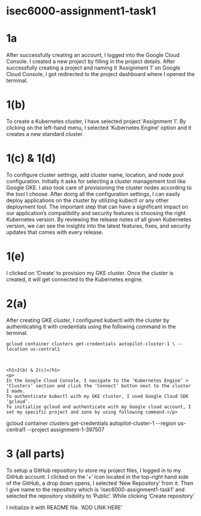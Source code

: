 # isec6000-assignment1-task1
<h1>1a</h1>
<p>
After successfully creating an account, I logged into the Google Cloud Console.
I created a new project by filling in the project details.
After successfully creating a project and naming it ‘Assignment 1’ on Google Cloud Console, I got redirected to the project dashboard where I opened the terminal.
</p>


<h1>1(b)</h1>
<p>
To create a Kubernetes cluster, I have selected project ‘Assignment 1’.
By clicking on the left-hand menu, I selected ‘Kubernetes Engine’ option and it creates a new standard cluster.
</p>


<h1>1(c) & 1(d)</h1>
<p>
To configure cluster settings, add cluster name, location, and node pool configuration.
Initially it asks for selecting a cluster management tool like Google GKE. I also took care of provisioning the cluster nodes according to the tool I choose.
After doing all the configuration settings, I can easily deploy applications on the cluster by utilizing kubectl or any other deployment tool.
The important step that can have a significant impact on our application’s compatibility and security features is choosing the right Kubernetes version.
By reviewing the release notes of all given Kubernetes version, we can see the insights into the latest features, fixes, and security updates that comes with every release.
</p>


<h1>1(e)</h1>
<p>
I clicked on ‘Create’ to provision my GKE cluster.
Once the cluster is created, it will get connected to the Kubernetes engine.
</p>

<h1>2(a)</h1>
<p>
After creating GKE cluster, I configured kubectl with the cluster by authenticating it with credentials using the following command in the terminal.</p>

```
gcloud container clusters get-credentials autopilot-cluster-1 \ --location us-central1



<h1>2(b) & 2(c)</h1>
<p>
In the Google Cloud Console, I navigate to the ‘Kubernetes Engine’ > ‘Clusters’ section and click the ‘Connect’ button next to the cluster I made.
To authenticate kubectl with my GKE cluster, I used Google Cloud SDK ‘gcloud’.
To initialize gcloud and authenticate with my Google cloud account, I set my specific project and zone by using following command.</p>
```
gcloud container clusters get-credentials autopilot-cluster-1 --region us-central1 --project assignment-1-397507





<h1>3 (all parts)</h1>
<p>
To setup a GitHub repository to store my project files, I logged in to my GitHub account.
I clicked on the ‘+’ icon located in the top-right hand side of the GitHub, a drop down opens, I selected ‘New Repository’ from it. Then I give name to the repository which is ‘isec6000-assignment1-task1’ and selected the repository visibility to ‘Public’. While clicking ‘Create repository’</p>
  
I initialize it with README file. ‘ADD LINK HERE’
